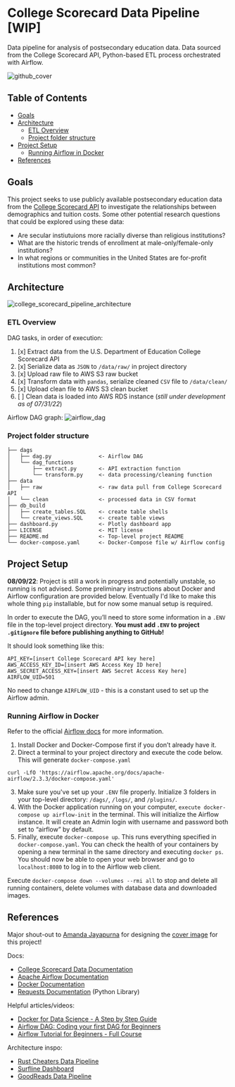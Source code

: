 # College Scorecard Data Pipeline [WIP]

Data pipeline for analysis of postsecondary education data. Data sourced from the College Scorecard API, Python-based ETL process orchestrated with Airflow.

![github_cover](https://user-images.githubusercontent.com/44434691/182048007-cda399cc-57c9-4779-b6d4-da21bf3d3086.jpeg)

## Table of Contents
- [Goals](#goals)
- [Architecture](#architecture)
  * [ETL Overview](#etl-overview)
  * [Project folder structure](#project-folder-structure)
- [Project Setup](#project-setup)
  * [Running Airflow in Docker](#running-airflow-in-docker)
- [References](#references)

## Goals

This project seeks to use publicly available postsecondary education data from the [College Scorecard API](https://collegescorecard.ed.gov/data/documentation/) to investigate the relationships between demographics and tuition costs. Some other potential research questions that could be explored using these data:
- Are secular instiutuions more racially diverse than religious institutions?
- What are the historic trends of enrollment at male-only/female-only institutions?
- In what regions or communities in the United States are for-profit institutions most common?

## Architecture
![college_scorecard_pipeline_architecture](https://user-images.githubusercontent.com/44434691/183802560-12861d97-bd17-4c0c-879b-b400a3cf47b3.jpg)

### ETL Overview

DAG tasks, in order of execution:
1. [x] Extract data from the U.S. Department of Education College Scorecard API
2. [x] Serialize data as `JSON` to `/data/raw/` in project directory
3. [x] Upload raw file to AWS S3 raw bucket
4. [x] Transform data with `pandas`, serialize cleaned `CSV` file to `/data/clean/`
5. [x] Upload clean file to AWS S3 clean bucket
5. [ ] Clean data is loaded into AWS RDS instance (*still under development as of 07/31/22*)

Airflow DAG graph:
![airflow_dag](https://user-images.githubusercontent.com/44434691/183805367-e733869c-a36b-4e75-81a5-4d2f52468dc2.png)


### Project folder structure

```
├── dags
│   ├── dag.py               <- Airflow DAG
│   └── dag_functions        
│       ├── extract.py       <- API extraction function
│       └── transform.py     <- data processing/cleaning function
├── data
│   ├── raw                  <- raw data pull from College Scorecard API
│   └── clean                <- processed data in CSV format
├── db_build
│   ├── create_tables.SQL    <- create table shells
│   └── create_views.SQL     <- create table views
├── dashboard.py             <- Plotly dashboard app
├── LICENSE                  <- MIT license
├── README.md                <- Top-level project README
└── docker-compose.yaml      <- Docker-Compose file w/ Airflow config
```

## Project Setup

**08/09/22**: Project is still a work in progress and potentially unstable, so running is not advised. Some preliminary instructions about Docker and Airflow configuration are provided below. Eventually I'd like to make this whole thing `pip` installable, but for now some manual setup is required.

In order to execute the DAG, you’ll need to store some information in a `.ENV` file in the top-level project directory. **You must add `.ENV` to project `.gitignore` file before publishing anything to GitHub!**

It should look something like this:
```
API_KEY=[insert College Scorecard API key here]
AWS_ACCESS_KEY_ID=[insert AWS Access Key ID here]
AWS_SECRET_ACCESS_KEY=[insert AWS Secret Access Key here]
AIRFLOW_UID=501
``` 

No need to change `AIRFLOW_UID` - this is a constant used to set up the Airflow admin.

### Running Airflow in Docker

Refer to the official [Airflow docs](https://airflow.apache.org/docs/apache-airflow/stable/start/docker.html) for more information.

1. Install Docker and Docker-Compose first if you don’t already have it.
2. Direct a terminal to your project directory and execute the code below. This will generate `docker-compose.yaml`
```
curl -LfO 'https://airflow.apache.org/docs/apache-airflow/2.3.3/docker-compose.yaml'
```
3. Make sure you've set up your `.ENV` file properly. Initialize 3 folders in your top-level directory: `/dags/`, `/logs/`, and `/plugins/`.
4. With the Docker application running on your computer, `execute docker-compose up airflow-init` in the terminal. This will initialize the Airflow instance. It will create an Admin login with username and password both set to “airflow” by default.
5. Finally, execute `docker-compose up`. This runs everything specified in `docker-compose.yaml`. You can check the health of your containers by opening a new terminal in the same directory and executing `docker ps`. You should now be able to open your web browser and go to `localhost:8080` to log in to the Airflow web client.

Execute `docker-compose down --volumes --rmi all` to stop and delete all running containers, delete volumes with database data and downloaded images.

## References

Major shout-out to [Amanda Jayapurna](https://www.amandajayapurna.com/) for designing the [cover image](https://user-images.githubusercontent.com/44434691/182048007-cda399cc-57c9-4779-b6d4-da21bf3d3086.jpeg) for this project!

Docs:
- [College Scorecard Data Documentation](https://collegescorecard.ed.gov/data/documentation/)
- [Apache Airflow Documentation](https://airflow.apache.org/docs/)
- [Docker Documentation](https://docs.docker.com/get-started/)
- [Requests Documentation](https://requests.readthedocs.io/en/latest/) (Python Library)

Helpful articles/videos:
- [Docker for Data Science - A Step by Step Guide](https://dagshub.com/blog/setting-up-data-science-workspace-with-docker/)
- [Airflow DAG: Coding your first DAG for Beginners](https://www.youtube.com/watch?v=IH1-0hwFZRQ)
- [Airflow Tutorial for Beginners - Full Course](https://youtu.be/K9AnJ9_ZAXE)

Architecture inspo:
- [Rust Cheaters Data Pipeline](https://github.com/jacob1421/RustCheatersDataPipeline)
- [Surfline Dashboard](https://github.com/andrem8/surf_dash)
- [GoodReads Data Pipeline](https://github.com/san089/goodreads_etl_pipeline)